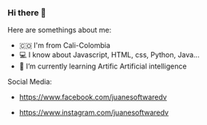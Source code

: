 ### Hi there 👋




Here are somethings about me:

- 🇨🇴 I'm from Cali-Colombia
- 💻 I know about Javascript, HTML, css, Python, Java...
- 🌱 I’m currently learning Artific Artificial intelligence


Social Media:

- https://www.facebook.com/juanesoftwaredv

- https://www.instagram.com/juanesoftwaredv




